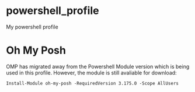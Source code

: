 # powershell_profile
My powershell profile

# Oh My Posh
OMP has migrated away from the Powershell Module version which is being used in this profile. However, the module is still avaliable for download:

`Install-Module oh-my-posh -RequiredVersion 3.175.0 -Scope AllUsers`

